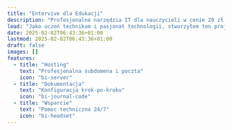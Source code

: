 ```yaml
---
title: "Entervive dla Edukacji"
description: "Profesjonalne narzędzia IT dla nauczycieli w cenie 20 zł rocznie"
lead: "Jako uczeń technikum i pasjonat technologii, stworzyłem ten projekt by wspierać nauczycieli w ich pracy edukacyjnej poprzez dostęp do przystępnych cenowo rozwiązań technologicznych."
date: 2025-02-02T06:43:36+01:00
lastmod: 2025-02-02T06:43:36+01:00
draft: false
images: []
features:
  - title: "Hosting"
    text: "Profesjonalna subdomena i poczta"
    icon: "bi-server"
  - title: "Dokumentacja"
    text: "Konfiguracja krok-po-kroku"
    icon: "bi-journal-code"
  - title: "Wsparcie"
    text: "Pomoc techniczna 24/7"
    icon: "bi-headset"
---
```

